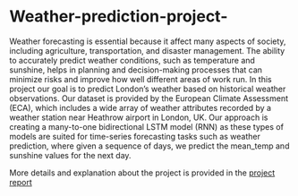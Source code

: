 # Weather-prediction-project-

Weather forecasting is essential because it affect many aspects of society, including 
agriculture, transportation, and disaster management. The ability to accurately predict weather 
conditions, such as temperature and sunshine, helps in planning and decision-making 
processes that can minimize risks and improve how well different areas of work run. 
In this project our goal is to predict London’s weather based on historical weather observations. 
Our dataset is provided by the European Climate Assessment (ECA), which includes a wide 
array of weather attributes recorded by a weather station near Heathrow airport in London, UK. 
Our approach is creating a many-to-one bidirectional LSTM model (RNN) as these types of 
models are suited for time-series forecasting tasks such as weather prediction, where given a 
sequence of days, we predict the mean_temp and sunshine values for the next day. 

More details and explanation about the project is provided in the [project report](https://github.com/hakeemab/Weather-prediction-project-/blob/master/report.pdf)
